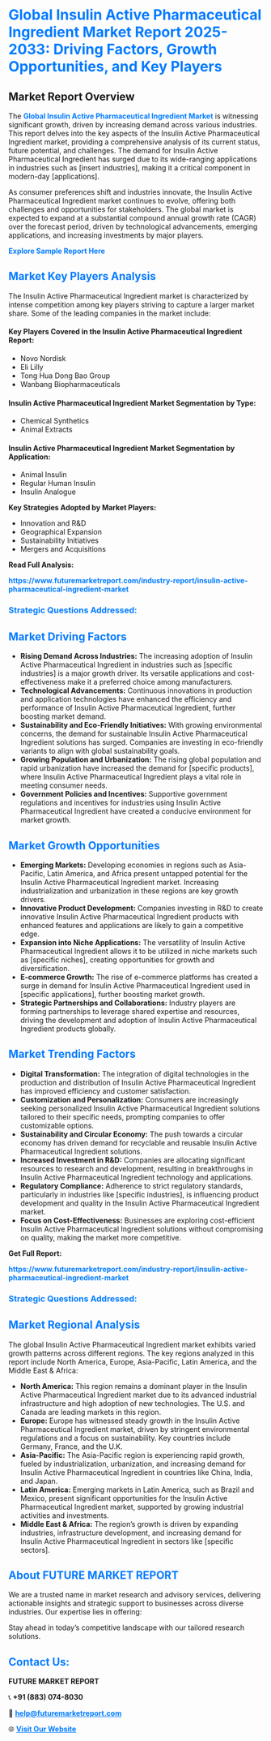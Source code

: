 <h1 style="color: #007BFF;">Global Insulin Active Pharmaceutical Ingredient Market Report 2025-2033: Driving Factors, Growth Opportunities, and Key Players</h1>

<section id="overview">
<h2>Market Report Overview</h2>
<p>The <a href="https://www.futuremarketreport.com/industry-report/insulin-active-pharmaceutical-ingredient-market" style="color: #007BFF; text-decoration: none;"><strong>Global Insulin Active Pharmaceutical Ingredient Market</strong></a> is witnessing significant growth, driven by increasing demand across various industries. This report delves into the key aspects of the Insulin Active Pharmaceutical Ingredient market, providing a comprehensive analysis of its current status, future potential, and challenges. The demand for Insulin Active Pharmaceutical Ingredient has surged due to its wide-ranging applications in industries such as [insert industries], making it a critical component in modern-day [applications].</p>
<p>As consumer preferences shift and industries innovate, the Insulin Active Pharmaceutical Ingredient market continues to evolve, offering both challenges and opportunities for stakeholders. The global market is expected to expand at a substantial compound annual growth rate (CAGR) over the forecast period, driven by technological advancements, emerging applications, and increasing investments by major players.</p>
</section>

<section id="overview">
<p><a href="https://www.futuremarketreport.com/request-sample/reportId=53063" style="color: #007BFF; text-decoration: none;"><strong>Explore Sample Report Here</strong></a></p>
</section>

<section id="key-players">
<h2 style="color: #007BFF;">Market Key Players Analysis</h2>
<p>The Insulin Active Pharmaceutical Ingredient market is characterized by intense competition among key players striving to capture a larger market share. Some of the leading companies in the market include:</p>
<h4>Key Players Covered in the Insulin Active Pharmaceutical Ingredient Report:</h4>
<ul><li>Novo Nordisk</li><li>Eli Lilly</li><li>Tong Hua Dong Bao Group</li><li>Wanbang Biopharmaceuticals</li></ul>
<h4>Insulin Active Pharmaceutical Ingredient Market Segmentation by Type:</h4>
<ul><li>Chemical Synthetics</li><li>Animal Extracts</li></ul>

<h4>Insulin Active Pharmaceutical Ingredient Market Segmentation by Application:</h4>
<ul><li>Animal Insulin</li><li>Regular Human Insulin</li><li>Insulin Analogue</li></ul>
<p><strong>Key Strategies Adopted by Market Players:</strong></p>
<ul>
<li>Innovation and R&D</li>
<li>Geographical Expansion</li>
<li>Sustainability Initiatives</li>
<li>Mergers and Acquisitions</li>
</ul>
</section>

<section>
<p><strong>Read Full Analysis: </strong></p><a href="https://www.futuremarketreport.com/industry-report/insulin-active-pharmaceutical-ingredient-market" style="color: #007BFF; text-decoration: none;"><strong>https://www.futuremarketreport.com/industry-report/insulin-active-pharmaceutical-ingredient-market</strong></a>
<h3 style="color: #007BFF;">Strategic Questions Addressed:</h3>
</section>

<section id="driving-factors">
<h2 style="color: #007BFF;">Market Driving Factors</h2>
<ul>
<li><strong>Rising Demand Across Industries:</strong> The increasing adoption of Insulin Active Pharmaceutical Ingredient in industries such as [specific industries] is a major growth driver. Its versatile applications and cost-effectiveness make it a preferred choice among manufacturers.</li>
<li><strong>Technological Advancements:</strong> Continuous innovations in production and application technologies have enhanced the efficiency and performance of Insulin Active Pharmaceutical Ingredient, further boosting market demand.</li>
<li><strong>Sustainability and Eco-Friendly Initiatives:</strong> With growing environmental concerns, the demand for sustainable Insulin Active Pharmaceutical Ingredient solutions has surged. Companies are investing in eco-friendly variants to align with global sustainability goals.</li>
<li><strong>Growing Population and Urbanization:</strong> The rising global population and rapid urbanization have increased the demand for [specific products], where Insulin Active Pharmaceutical Ingredient plays a vital role in meeting consumer needs.</li>
<li><strong>Government Policies and Incentives:</strong> Supportive government regulations and incentives for industries using Insulin Active Pharmaceutical Ingredient have created a conducive environment for market growth.</li>
</ul>
</section>

<section id="growth-opportunities">
<h2 style="color: #007BFF;">Market Growth Opportunities</h2>
<ul>
<li><strong>Emerging Markets:</strong> Developing economies in regions such as Asia-Pacific, Latin America, and Africa present untapped potential for the Insulin Active Pharmaceutical Ingredient market. Increasing industrialization and urbanization in these regions are key growth drivers.</li>
<li><strong>Innovative Product Development:</strong> Companies investing in R&D to create innovative Insulin Active Pharmaceutical Ingredient products with enhanced features and applications are likely to gain a competitive edge.</li>
<li><strong>Expansion into Niche Applications:</strong> The versatility of Insulin Active Pharmaceutical Ingredient allows it to be utilized in niche markets such as [specific niches], creating opportunities for growth and diversification.</li>
<li><strong>E-commerce Growth:</strong> The rise of e-commerce platforms has created a surge in demand for Insulin Active Pharmaceutical Ingredient used in [specific applications], further boosting market growth.</li>
<li><strong>Strategic Partnerships and Collaborations:</strong> Industry players are forming partnerships to leverage shared expertise and resources, driving the development and adoption of Insulin Active Pharmaceutical Ingredient products globally.</li>
</ul>
</section>

<section id="trending-factors">
<h2 style="color: #007BFF;">Market Trending Factors</h2>
<ul>
<li><strong>Digital Transformation:</strong> The integration of digital technologies in the production and distribution of Insulin Active Pharmaceutical Ingredient has improved efficiency and customer satisfaction.</li>
<li><strong>Customization and Personalization:</strong> Consumers are increasingly seeking personalized Insulin Active Pharmaceutical Ingredient solutions tailored to their specific needs, prompting companies to offer customizable options.</li>
<li><strong>Sustainability and Circular Economy:</strong> The push towards a circular economy has driven demand for recyclable and reusable Insulin Active Pharmaceutical Ingredient solutions.</li>
<li><strong>Increased Investment in R&D:</strong> Companies are allocating significant resources to research and development, resulting in breakthroughs in Insulin Active Pharmaceutical Ingredient technology and applications.</li>
<li><strong>Regulatory Compliance:</strong> Adherence to strict regulatory standards, particularly in industries like [specific industries], is influencing product development and quality in the Insulin Active Pharmaceutical Ingredient market.</li>
<li><strong>Focus on Cost-Effectiveness:</strong> Businesses are exploring cost-efficient Insulin Active Pharmaceutical Ingredient solutions without compromising on quality, making the market more competitive.</li>
</ul>
</section>

<section>
<p><strong>Get Full Report: </strong></p><a href="https://www.futuremarketreport.com/industry-report/insulin-active-pharmaceutical-ingredient-market" style="color: #007BFF; text-decoration: none;"><strong>https://www.futuremarketreport.com/industry-report/insulin-active-pharmaceutical-ingredient-market</strong></a>
<h3 style="color: #007BFF;">Strategic Questions Addressed:</h3>
</section>


<section id="regional-analysis">
<h2 style="color: #007BFF;">Market Regional Analysis</h2>
<p>The global Insulin Active Pharmaceutical Ingredient market exhibits varied growth patterns across different regions. The key regions analyzed in this report include North America, Europe, Asia-Pacific, Latin America, and the Middle East & Africa:</p>
<ul>
<li><strong>North America:</strong> This region remains a dominant player in the Insulin Active Pharmaceutical Ingredient market due to its advanced industrial infrastructure and high adoption of new technologies. The U.S. and Canada are leading markets in this region.</li>
<li><strong>Europe:</strong> Europe has witnessed steady growth in the Insulin Active Pharmaceutical Ingredient market, driven by stringent environmental regulations and a focus on sustainability. Key countries include Germany, France, and the U.K.</li>
<li><strong>Asia-Pacific:</strong> The Asia-Pacific region is experiencing rapid growth, fueled by industrialization, urbanization, and increasing demand for Insulin Active Pharmaceutical Ingredient in countries like China, India, and Japan.</li>
<li><strong>Latin America:</strong> Emerging markets in Latin America, such as Brazil and Mexico, present significant opportunities for the Insulin Active Pharmaceutical Ingredient market, supported by growing industrial activities and investments.</li>
<li><strong>Middle East & Africa:</strong> The region’s growth is driven by expanding industries, infrastructure development, and increasing demand for Insulin Active Pharmaceutical Ingredient in sectors like [specific sectors].</li>
</ul>
</section>

<footer>
<h2 style="color: #007BFF;">About FUTURE MARKET REPORT</h2>
<p>We are a trusted name in market research and advisory services, delivering actionable insights and strategic support to businesses across diverse industries. Our expertise lies in offering:</p>

<p>Stay ahead in today’s competitive landscape with our tailored research solutions.</p>

<h2 style="color: #007BFF;">Contact Us:</h2>
<p><strong>FUTURE MARKET REPORT</strong></p>
<p>📞 <strong>+91 (883) 074-8030</strong></p>
<p>📧 <strong><a href="mailto:help@futuremarketreport.com" style="color: #007BFF;">help@futuremarketreport.com</a></strong></p>
<p>🌐 <strong><a href="https://www.futuremarketreport.com/" style="color: #007BFF;">Visit Our Website</a></strong></p>
</footer>